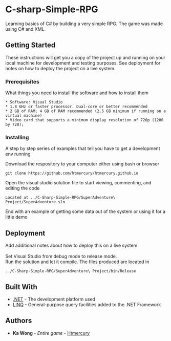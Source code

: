 # C-sharp-Simple-RPG
Learning basics of C# by building a very simple RPG. The game was made using C# and XML.

## Getting Started

These instructions will get you a copy of the project up and running on your local machine for development and testing purposes. See deployment for notes on how to deploy the project on a live system.

### Prerequisites

What things you need to install the software and how to install them

```
* Software: Visual Studio
* 1.8 GHz or faster processor. Dual-core or better recommended
* 2 GB of RAM; 4 GB of RAM recommended (2.5 GB minimum if running on a virtual machine)
* Video card that supports a minimum display resolution of 720p (1280 by 720);
```

### Installing

A step by step series of examples that tell you have to get a development env running

Download the respository to your computer either using bash or browser

```
git clone https://github.com/htmercury/htmercury.github.io
```

Open the visual studio solution file to start viewing, commenting, and editing the code

```
Located at ../C-Sharp-Simple-RPG/SuperAdventure\ Project/SuperAdventure.sln
```

End with an example of getting some data out of the system or using it for a little demo

## Deployment

Add additional notes about how to deploy this on a live system
<br/> <br/>
Set Visual Studio from debug mode to release mode. <br/>
Run the solution and let it compile. The files produced are located in 
```
../C-Sharp-Simple-RPG/SuperAdventure\ Project/bin/Release
```

## Built With

* [.NET](https://docs.microsoft.com/en-us/dotnet/framework/) - The development platform used
* [LINQ](https://msdn.microsoft.com/en-us/library/bb308959.aspx) - General-purpose query facilities added to the .NET Framework

## Authors

* **Ka Wong** - *Entire game* - [Htmercury](https://github.com/htmercury)
